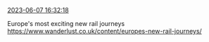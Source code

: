 [2023-06-07 16:32:18](https://mstdn.social/@hill_wanderer/110503889348694018)

Europe&#39;s most exciting new rail journeys <a href="https://www.wanderlust.co.uk/content/europes-new-rail-journeys/" target="_blank" rel="nofollow noopener noreferrer" translate="no">https://www.wanderlust.co.uk/content/europes-new-rail-journeys/</a>